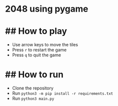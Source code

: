 # 2048 using pygame

# ## How to play
- Use arrow keys to move the tiles
- Press `r` to restart the game
- Press `q` to quit the game
    
# ## How to run
- Clone the repository
- Run `python3 -m pip install -r requirements.txt`
- Run `python3 main.py`
